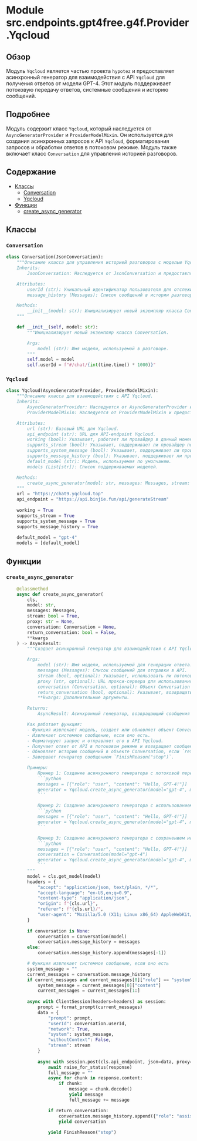 # Module src.endpoints.gpt4free.g4f.Provider.Yqcloud
## Обзор

Модуль `Yqcloud` является частью проекта `hypotez` и предоставляет асинхронный генератор для взаимодействия с API `Yqcloud` для получения ответов от модели GPT-4. Этот модуль поддерживает потоковую передачу ответов, системные сообщения и историю сообщений.

## Подробнее

Модуль содержит класс `Yqcloud`, который наследуется от `AsyncGeneratorProvider` и `ProviderModelMixin`. Он используется для создания асинхронных запросов к API `Yqcloud`, форматирования запросов и обработки ответов в потоковом режиме. Модуль также включает класс `Conversation` для управления историей разговоров.

## Содержание

- [Классы](#Классы)
    - [Conversation](#Conversation)
    - [Yqcloud](#Yqcloud)
- [Функции](#Функции)
    - [create_async_generator](#create_async_generator)

## Классы

### `Conversation`

```python
class Conversation(JsonConversation):
    """Описание класса для управления историей разговоров с моделью Yqcloud.
    Inherits:
        JsonConversation: Наследуется от JsonConversation и предоставляет методы для работы с историей разговоров в формате JSON.

    Attributes:
        userId (str): Уникальный идентификатор пользователя для отслеживания разговора. По умолчанию `None`.
        message_history (Messages): Список сообщений в истории разговора. По умолчанию пустой список `[]`.

    Methods:
        __init__(model: str): Инициализирует новый экземпляр класса Conversation.
    """

    def __init__(self, model: str):
        """Инициализирует новый экземпляр класса Conversation.

        Args:
            model (str): Имя модели, используемой в разговоре.
        """
        self.model = model
        self.userId = f"#/chat/{int(time.time() * 1000)}"
```

### `Yqcloud`

```python
class Yqcloud(AsyncGeneratorProvider, ProviderModelMixin):
    """Описание класса для взаимодействия с API Yqcloud.
    Inherits:
        AsyncGeneratorProvider: Наследуется от AsyncGeneratorProvider и предоставляет методы для создания асинхронных генераторов.
        ProviderModelMixin: Наследуется от ProviderModelMixin и предоставляет методы для работы с моделями.

    Attributes:
        url (str): Базовый URL для Yqcloud.
        api_endpoint (str): URL для API-endpoint Yqcloud.
        working (bool): Указывает, работает ли провайдер в данный момент.
        supports_stream (bool): Указывает, поддерживает ли провайдер потоковую передачу.
        supports_system_message (bool): Указывает, поддерживает ли провайдер системные сообщения.
        supports_message_history (bool): Указывает, поддерживает ли провайдер историю сообщений.
        default_model (str): Модель, используемая по умолчанию.
        models (List[str]): Список поддерживаемых моделей.

    Methods:
        create_async_generator(model: str, messages: Messages, stream: bool = True, proxy: str = None, conversation: Conversation = None, return_conversation: bool = False, **kwargs) -> AsyncResult: Создает асинхронный генератор для взаимодействия с API Yqcloud.
    """
    url = "https://chat9.yqcloud.top"
    api_endpoint = "https://api.binjie.fun/api/generateStream"
    
    working = True
    supports_stream = True
    supports_system_message = True
    supports_message_history = True
    
    default_model = "gpt-4"
    models = [default_model]
```

## Функции

### `create_async_generator`

```python
    @classmethod
    async def create_async_generator(
        cls,
        model: str,
        messages: Messages,
        stream: bool = True,
        proxy: str = None,
        conversation: Conversation = None,
        return_conversation: bool = False,
        **kwargs
    ) -> AsyncResult:
        """Создает асинхронный генератор для взаимодействия с API Yqcloud.

        Args:
            model (str): Имя модели, используемой для генерации ответа.
            messages (Messages): Список сообщений для отправки в API.
            stream (bool, optional): Указывает, использовать ли потоковую передачу. По умолчанию `True`.
            proxy (str, optional): URL прокси-сервера для использования. По умолчанию `None`.
            conversation (Conversation, optional): Объект Conversation для хранения истории сообщений. По умолчанию `None`.
            return_conversation (bool, optional): Указывает, возвращать ли объект Conversation после завершения. По умолчанию `False`.
            **kwargs: Дополнительные аргументы.

        Returns:
            AsyncResult: Асинхронный генератор, возвращающий сообщения от API.

        Как работает функция:
        - Функция извлекает модель, создает или обновляет объект Conversation с историей сообщений.
        - Извлекает системное сообщение, если оно есть.
        - Форматирует запрос и отправляет его в API Yqcloud.
        - Получает ответ от API в потоковом режиме и возвращает сообщения через генератор.
        - Обновляет историю сообщений в объекте Conversation, если `return_conversation` установлен в `True`.
        - Завершает генератор сообщением `FinishReason("stop")`.

        Примеры:
            Пример 1: Создание асинхронного генератора с потоковой передачей.
            ```python
            messages = [{"role": "user", "content": "Hello, GPT-4!"}]
            generator = Yqcloud.create_async_generator(model="gpt-4", messages=messages)
            ```

            Пример 2: Создание асинхронного генератора с использованием прокси.
            ```python
            messages = [{"role": "user", "content": "Hello, GPT-4!"}]
            generator = Yqcloud.create_async_generator(model="gpt-4", messages=messages, proxy="http://proxy.example.com")
            ```

            Пример 3: Создание асинхронного генератора с сохранением истории разговора.
            ```python
            messages = [{"role": "user", "content": "Hello, GPT-4!"}]
            conversation = Conversation(model="gpt-4")
            generator = Yqcloud.create_async_generator(model="gpt-4", messages=messages, conversation=conversation, return_conversation=True)
            ```
        """
        model = cls.get_model(model)
        headers = {
            "accept": "application/json, text/plain, */*",
            "accept-language": "en-US,en;q=0.9",
            "content-type": "application/json",
            "origin": f"{cls.url}",
            "referer": f"{cls.url}/",
            "user-agent": "Mozilla/5.0 (X11; Linux x86_64) AppleWebKit/537.36 (KHTML, like Gecko) Chrome/131.0.0.0 Safari/537.36"
        }
        
        if conversation is None:
            conversation = Conversation(model)
            conversation.message_history = messages
        else:
            conversation.message_history.append(messages[-1])

        # Функция извлекает системное сообщение, если оно есть
        system_message = ""
        current_messages = conversation.message_history
        if current_messages and current_messages[0]["role"] == "system":
            system_message = current_messages[0]["content"]
            current_messages = current_messages[1:]
        
        async with ClientSession(headers=headers) as session:
            prompt = format_prompt(current_messages)
            data = {
                "prompt": prompt,
                "userId": conversation.userId,
                "network": True,
                "system": system_message,
                "withoutContext": False,
                "stream": stream
            }
            
            async with session.post(cls.api_endpoint, json=data, proxy=proxy) as response:
                await raise_for_status(response)
                full_message = ""
                async for chunk in response.content:
                    if chunk:
                        message = chunk.decode()
                        yield message
                        full_message += message

                if return_conversation:
                    conversation.message_history.append({"role": "assistant", "content": full_message})
                    yield conversation
                
                yield FinishReason("stop")